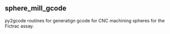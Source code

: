 ## sphere_mill_gcode 

py2gcode routines for generatign gcode for CNC machining spheres for the Fictrac assay.



